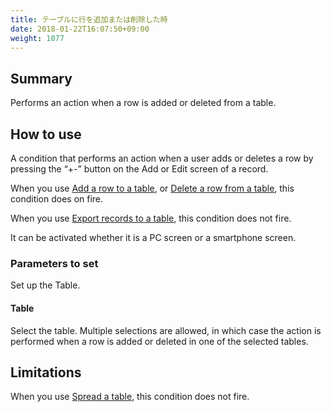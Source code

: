 ```yaml
---
title: テーブルに行を追加または削除した時
date: 2018-01-22T16:07:50+09:00
weight: 1077
---
```

## Summary

Performs an action when a row is added or deleted from a table.

## How to use

A condition that performs an action when a user adds or deletes a row by pressing the “+-” button on the Add or Edit screen of a record.

When you use [Add a row to a table](../../../actions/table/add_table_row/), or [Delete a row from a table](../../../actions/table/remove_table_row/), this condition does on fire.

When you use [Export records to a table](../../../actions/table/write_record_to_table/), this condition does not fire.

It can be activated whether it is a PC screen or a smartphone screen.

### Parameters to set

Set up the Table.

#### Table

Select the table.
Multiple selections are allowed, in which case the action is performed when a row is added or deleted in one of the selected tables.

## Limitations

When you use [Spread a table](../../../actions/table/set_handsontable/), this condition does not fire.
